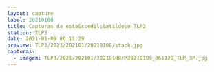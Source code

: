```yaml
---
layout: capture
label: 20210108
title: Capturas da esta&ccedil;&atilde;o TLP3
station: TLP3
date: 2021-01-09 06:11:29
preview: TLP3/2021/202101/20210108/stack.jpg
capturas:
  - imagem: TLP3/2021/202101/20210108/M20210109_061129_TLP_3P.jpg
---
```

